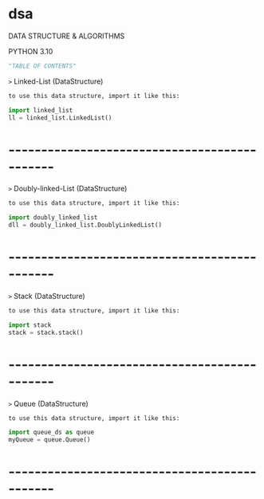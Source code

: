 # dsa
DATA STRUCTURE & ALGORITHMS


PYTHON 3.10



```python
"TABLE OF CONTENTS"
```

`>` Linked-List (DataStructure)
```xml
to use this data structure, import it like this:
```
```python
import linked_list 
ll = linked_list.LinkedList()
```
# ---------------------------------------------

`>` Doubly-linked-List (DataStructure)
```xml
to use this data structure, import it like this:
```
```python
import doubly_linked_list
dll = doubly_linked_list.DoublyLinkedList()
```
# ---------------------------------------------

`>` Stack (DataStructure)
```xml
to use this data structure, import it like this:
```
```python
import stack
stack = stack.stack()
```
# ---------------------------------------------

`>` Queue (DataStructure)
```xml
to use this data structure, import it like this:
```
```python
import queue_ds as queue
myQueue = queue.Queue()
```
# ---------------------------------------------